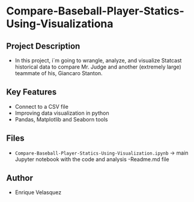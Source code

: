 # Compare-Baseball-Player-Statics-Using-Visualizationa

## Project Description
- In this project, i´m going to wrangle, analyze, and visualize Statcast historical data to compare Mr. Judge and another (extremely large) teammate of his, Giancaro Stanton. 

## Key Features
- Connect to a CSV file 
- Improving data visualization in python
- Pandas, Matplotlib and Seaborn tools

## Files
- `Compare-Baseball-Player-Statics-Using-Visualization.ipynb` → main Jupyter notebook with the code and analysis
-Readme.md file

## Author
- Enrique Velasquez
